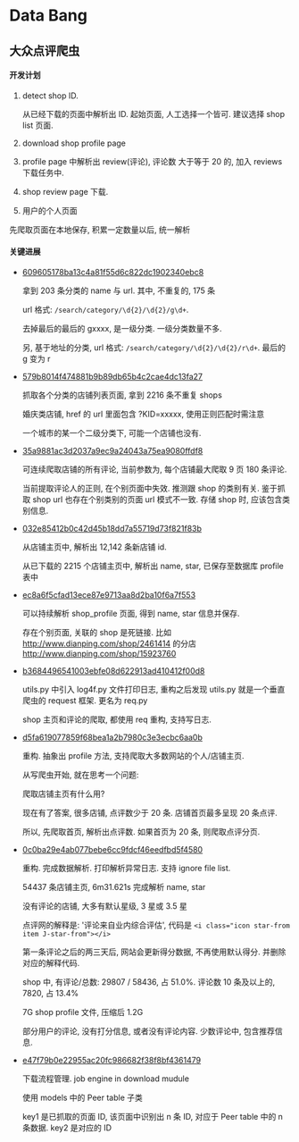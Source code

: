 Data Bang
=========

## 大众点评爬虫

#### 开发计划

1. detect shop ID.

     从已经下载的页面中解析出 ID. 起始页面, 人工选择一个皆可. 建议选择 shop list 页面.
2. download shop profile page
3. profile page 中解析出 review(评论), 评论数 大于等于 20 的, 加入 reviews 下载任务中.
4. shop review page 下载.
5. 用户的个人页面

先爬取页面在本地保存, 积累一定数量以后, 统一解析

#### 关键进展

- [609605178ba13c4a81f55d6c822dc1902340ebc8](https://github.com/JackonYang/dataBang/commit/609605178ba13c4a81f55d6c822dc1902340ebc8)

    拿到 203 条分类的 name 与 url. 其中, 不重复的, 175 条

    url 格式: `/search/category/\d{2}/\d{2}/g\d+`.

    去掉最后的最后的 gxxxx, 是一级分类. 一级分类数量不多.

    另, 基于地址的分类, url 格式: `/search/category/\d{2}/\d{2}/r\d+`. 最后的 g 变为 r

- [579b8014f474881b9b89db65b4c2cae4dc13fa27](https://github.com/JackonYang/dataBang/commit/579b8014f474881b9b89db65b4c2cae4dc13fa27)

    抓取各个分类的店铺列表页面, 拿到 2216 条不重复 shops

    婚庆类店铺, href 的 url 里面包含 ?KID=xxxxx, 使用正则匹配时需注意

    一个城市的某一个二级分类下, 可能一个店铺也没有.

- [35a9881ac3d2037a9ec9a24043a75ea9080ffdf8](https://github.com/JackonYang/dataBang/commit/35a9881ac3d2037a9ec9a24043a75ea9080ffdf8)

   可连续爬取店铺的所有评论, 当前参数为, 每个店铺最大爬取 9 页 180 条评论. 

    当前提取评论人的正则, 在个别页面中失效. 推测跟 shop 的类别有关.
    鉴于抓取 shop url 也存在个别类别的页面 url 模式不一致.
    存储 shop 时, 应该包含类别信息.

- [032e85412b0c42d45b18dd7a55719d73f821f83b](https://github.com/JackonYang/dataBang/commit/032e85412b0c42d45b18dd7a55719d73f821f83b)

    从店铺主页中, 解析出 12,142 条新店铺 id.

    从已下载的 2215 个店铺主页中, 解析出 name, star, 已保存至数据库 profile 表中

- [ec8a6f5cfad13ece87e9713aa8d2ba10f6a7f553](https://github.com/JackonYang/dataBang/commit/ec8a6f5cfad13ece87e9713aa8d2ba10f6a7f553)

    可以持续解析 shop_profile 页面, 得到 name, star 信息并保存.

    存在个别页面, 关联的 shop 是死链接. 比如 http://www.dianping.com/shop/2461414 的分店 http://www.dianping.com/shop/15923760

- [b3684496541003ebfe08d622913ad410412f00d8](https://github.com/JackonYang/dataBang/commit/b3684496541003ebfe08d622913ad410412f00d8)

    utils.py 中引入 log4f.py 文件打印日志, 重构之后发现 utils.py 就是一个垂直爬虫的 request 框架. 更名为 req.py

    shop 主页和评论的爬取, 都使用 req 重构, 支持写日志.

- [d5fa619077859f68bea1a2b7980c3e3ecbc6aa0b](https://github.com/JackonYang/dataBang/commit/d5fa619077859f68bea1a2b7980c3e3ecbc6aa0b)

    重构. 抽象出 profile 方法, 支持爬取大多数网站的个人/店铺主页.

    从写爬虫开始, 就在思考一个问题:

    爬取店铺主页有什么用?

    现在有了答案, 很多店铺, 点评数少于 20 条. 店铺首页最多呈现 20 条点评.

    所以, 先爬取首页, 解析出点评数. 如果首页为 20 条, 则爬取点评分页.

- [0c0ba29e4ab077bebe6cc9fdcf46eedfbd5f4580](https://github.com/JackonYang/dataBang/commit/0c0ba29e4ab077bebe6cc9fdcf46eedfbd5f4580)

    重构. 完成数据解析. 打印解析异常日志. 支持 ignore file list.

    54437 条店铺主页, 6m31.621s 完成解析 name, star

    没有评论的店铺, 大多有默认星级, 3 星或 3.5 星

    点评网的解释是: '评论来自业内综合评估', 代码是 `<i class="icon star-from item J-star-from"></i>`

    第一条评论之后的两三天后, 网站会更新得分数据, 不再使用默认得分. 并删除对应的解释代码.

    shop 中, 有评论/总数: 29807 / 58436, 占 51.0%. 评论数 10 条及以上的, 7820, 占 13.4%

    7G shop profile 文件, 压缩后 1.2G

    部分用户的评论, 没有打分信息, 或者没有评论内容. 少数评论中, 包含推荐信息.

- [e47f79b0e22955ac20fc986682f38f8bf4361479](https://github.com/JackonYang/dataBang/commit/e47f79b0e22955ac20fc986682f38f8bf4361479)

    下载流程管理. job engine in download mudule

    使用 models 中的 Peer table 子类

    key1 是已抓取的页面 ID, 该页面中识别出 n 条 ID, 对应于 Peer table 中的 n 条数据. key2 是对应的 ID

